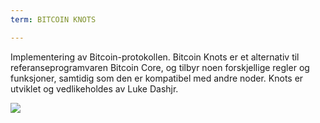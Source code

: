 ```yaml
---
term: BITCOIN KNOTS

---
```

Implementering av Bitcoin-protokollen. Bitcoin Knots er et alternativ til referanseprogramvaren Bitcoin Core, og tilbyr noen forskjellige regler og funksjoner, samtidig som den er kompatibel med andre noder. Knots er utviklet og vedlikeholdes av Luke Dashjr.

![](../../dictionnaire/assets/51.webp)